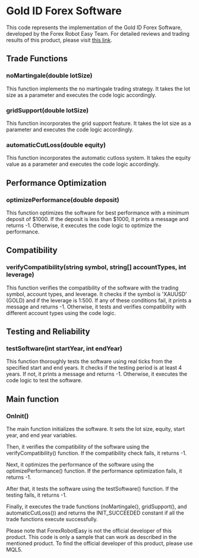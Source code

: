 # Gold ID Forex Software

This code represents the implementation of the Gold ID Forex Software, developed by the Forex Robot Easy Team. For detailed reviews and trading results of this product, please visit [this link](https://forexroboteasy.com/forex-robot-review/gold-id-forex-software-review-protecting-account-equity-with-automated-cutloss/).

## Trade Functions

### noMartingale(double lotSize)
This function implements the no martingale trading strategy. It takes the lot size as a parameter and executes the code logic accordingly. 

### gridSupport(double lotSize)
This function incorporates the grid support feature. It takes the lot size as a parameter and executes the code logic accordingly.

### automaticCutLoss(double equity)
This function incorporates the automatic cutloss system. It takes the equity value as a parameter and executes the code logic accordingly.

## Performance Optimization

### optimizePerformance(double deposit)
This function optimizes the software for best performance with a minimum deposit of $1000. If the deposit is less than $1000, it prints a message and returns -1. Otherwise, it executes the code logic to optimize the performance.

## Compatibility

### verifyCompatibility(string symbol, string[] accountTypes, int leverage)
This function verifies the compatibility of the software with the trading symbol, account types, and leverage. It checks if the symbol is 'XAUUSD' (GOLD) and if the leverage is 1:500. If any of these conditions fail, it prints a message and returns -1. Otherwise, it tests and verifies compatibility with different account types using the code logic.

## Testing and Reliability

### testSoftware(int startYear, int endYear)
This function thoroughly tests the software using real ticks from the specified start and end years. It checks if the testing period is at least 4 years. If not, it prints a message and returns -1. Otherwise, it executes the code logic to test the software.

## Main function

### OnInit()
The main function initializes the software. It sets the lot size, equity, start year, and end year variables. 

Then, it verifies the compatibility of the software using the verifyCompatibility() function. If the compatibility check fails, it returns -1.

Next, it optimizes the performance of the software using the optimizePerformance() function. If the performance optimization fails, it returns -1.

After that, it tests the software using the testSoftware() function. If the testing fails, it returns -1.

Finally, it executes the trade functions (noMartingale(), gridSupport(), and automaticCutLoss()) and returns the INIT_SUCCEEDED constant if all the trade functions execute successfully.

Please note that ForexRobotEasy is not the official developer of this product. This code is only a sample that can work as described in the mentioned product. To find the official developer of this product, please use MQL5.
